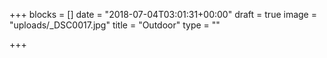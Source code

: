 +++
blocks = []
date = "2018-07-04T03:01:31+00:00"
draft = true
image = "uploads/_DSC0017.jpg"
title = "Outdoor"
type = ""

+++
